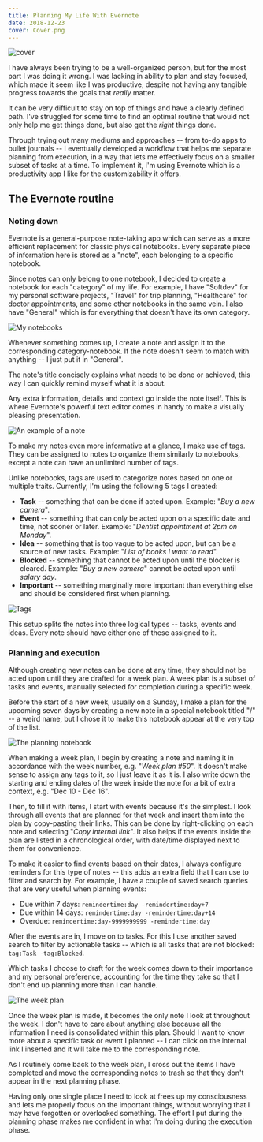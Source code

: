 ```yaml
---
title: Planning My Life With Evernote
date: 2018-12-23
cover: Cover.png
---
```


![cover](Cover.png)

I have always been trying to be a well-organized person, but for the most part I was doing it wrong. I was lacking in ability to plan and stay focused, which made it seem like I was productive, despite not having any tangible progress towards the goals that _really_ matter.

It can be very difficult to stay on top of things and have a clearly defined path. I've struggled for some time to find an optimal routine that would not only help me get things done, but also get the _right_ things done.

Through trying out many mediums and approaches -- from to-do apps to bullet journals -- I eventually developed a workflow that helps me separate planning from execution, in a way that lets me effectively focus on a smaller subset of tasks at a time. To implement it, I'm using Evernote which is a productivity app I like for the customizability it offers.

## The Evernote routine

### Noting down

Evernote is a general-purpose note-taking app which can serve as a more efficient replacement for classic physical notebooks. Every separate piece of information here is stored as a "note", each belonging to a specific notebook.

Since notes can only belong to one notebook, I decided to create a notebook for each "category" of my life. For example, I have "Softdev" for my personal software projects, "Travel" for trip planning, "Healthcare" for doctor appointments, and some other notebooks in the same vein. I also have "General" which is for everything that doesn't have its own category.

![My notebooks](Notebooks.png)

Whenever something comes up, I create a note and assign it to the corresponding category-notebook. If the note doesn't seem to match with anything -- I just put it in "General".

The note's title concisely explains what needs to be done or achieved, this way I can quickly remind myself what it is about.

Any extra information, details and context go inside the note itself. This is where Evernote's powerful text editor comes in handy to make a visually pleasing presentation.

![An example of a note](Note-example.png)

To make my notes even more informative at a glance, I make use of tags. They can be assigned to notes to organize them similarly to notebooks, except a note can have an unlimited number of tags.

Unlike notebooks, tags are used to categorize notes based on one or multiple traits. Currently, I'm using the following 5 tags I created:

- **Task** -- something that can be done if acted upon. Example: "_Buy a new camera_".
- **Event** -- something that can only be acted upon on a specific date and time, not sooner or later. Example: "_Dentist appointment at 2pm on Monday_".
- **Idea** -- something that is too vague to be acted upon, but can be a source of new tasks. Example: "_List of books I want to read_".
- **Blocked** -- something that cannot be acted upon until the blocker is cleared. Example: "_Buy a new camera_" cannot be acted upon until _salary day_.
- **Important** -- something marginally more important than everything else and should be considered first when planning.

![Tags](Tags.png)

This setup splits the notes into three logical types -- tasks, events and ideas. Every note should have either one of these assigned to it.

### Planning and execution

Although creating new notes can be done at any time, they should not be acted upon until they are drafted for a week plan. A week plan is a subset of tasks and events, manually selected for completion during a specific week.

Before the start of a new week, usually on a Sunday, I make a plan for the upcoming seven days by creating a new note in a special notebook titled "/" -- a weird name, but I chose it to make this notebook appear at the very top of the list.

![The planning notebook](Planning-notebook.png)

When making a week plan, I begin by creating a note and naming it in accordance with the week number, e.g. "_Week plan #50_". It doesn't make sense to assign any tags to it, so I just leave it as it is. I also write down the starting and ending dates of the week inside the note for a bit of extra context, e.g. "Dec 10 - Dec 16".

Then, to fill it with items, I start with events because it's the simplest. I look through all events that are planned for that week and insert them into the plan by copy-pasting their links. This can be done by right-clicking on each note and selecting "_Copy internal link_". It also helps if the events inside the plan are listed in a chronological order, with date/time displayed next to them for convenience.

To make it easier to find events based on their dates, I always configure reminders for this type of notes -- this adds an extra field that I can use to filter and search by. For example, I have a couple of saved search queries that are very useful when planning events:

- Due within 7 days: `remindertime:day -remindertime:day+7`
- Due within 14 days: `remindertime:day -remindertime:day+14`
- Overdue: `remindertime:day-9999999999 -remindertime:day`

After the events are in, I move on to tasks. For this I use another saved search to filter by actionable tasks -- which is all tasks that are not blocked: `tag:Task -tag:Blocked`.

Which tasks I choose to draft for the week comes down to their importance and my personal preference, accounting for the time they take so that I don't end up planning more than I can handle.

![The week plan](Week-plan.png)

Once the week plan is made, it becomes the only note I look at throughout the week. I don't have to care about anything else because all the information I need is consolidated within this plan. Should I want to know more about a specific task or event I planned -- I can click on the internal link I inserted and it will take me to the corresponding note.

As I routinely come back to the week plan, I cross out the items I have completed and move the corresponding notes to trash so that they don't appear in the next planning phase.

Having only one single place I need to look at frees up my consciousness and lets me properly focus on the important things, without worrying that I may have forgotten or overlooked something. The effort I put during the planning phase makes me confident in what I'm doing during the execution phase.
